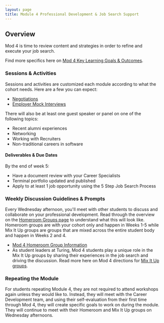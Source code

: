 ```yaml
---
layout: page
title: Module 4 Professional Development & Job Search Support
---
```


## Overview
Mod 4 is time to review content and strategies in order to refine and execute your job search. 

Find more specifics here on [Mod 4 Key Learning Goals & Outcomes](/module_four/mod4_learning_goals).

### Sessions & Activities
Sessions and activities are customized each module according to what the cohort needs. Here are a few you can expect:

* [Negotiations](/module_four/negotiations)
* [Employer Mock Interviews](/module_four/mod4_mock_interviews)

There will also be at least one guest speaker or panel on one of the following topics:
* Recent alumni experiences
* Networking
* Working with Recruiters
* Non-traditional careers in software

#### Deliverables & Due Dates
By the end of week 5:

* Have a document review with your Career Specialists
* Terminal portfolio updated and published
* Apply to at least 1 job opportunity using the 5 Step Job Search Process

### Weekly Discussion Guidelines & Prompts
Every Wednesday afternoon, you'll meet with other students to discuss and collaborate on your professional development. Read through the overview on the [Homeroom Groups page](/student_discussion_groups/index) to understand what this will look like. Homeroom groups are with your cohort only and happen in Weeks 1-5 while Mix It Up groups are groups that are mixed across the entire student body and happen in Weeks 2 and 4.

* [Mod 4 Homeroom Group Information](/student_discussion_groups/mod4_homeroom_discussion_prompts)
* As student leaders at Turing, Mod 4 students play a unique role in the Mix It Up groups by sharing their experiences in the job search and driving the discussion. Read more here on Mod 4 directions for [Mix It Up groups](/mixed_groups/mixed_mod4_directions).

### Repeating the Module
For students repeating Module 4, they are not required to attend workshops again unless they would like to. Instead, they will meet with the Career Development team, and using their self-evaluation from their first time through Mod 4, they will create specific goals to work on during the module. They will continue to meet with their Homeroom and Mix It Up groups on Wednesday afternoons. 
